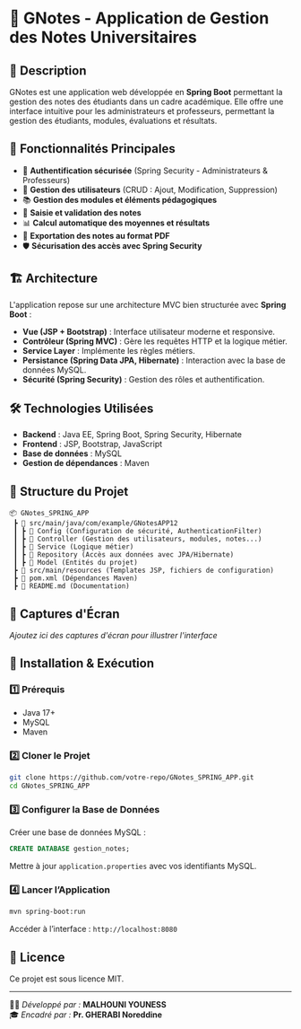 # 📘 GNotes - Application de Gestion des Notes Universitaires

## 📌 Description
GNotes est une application web développée en **Spring Boot** permettant la gestion des notes des étudiants dans un cadre académique. Elle offre une interface intuitive pour les administrateurs et professeurs, permettant la gestion des étudiants, modules, évaluations et résultats.

## 🚀 Fonctionnalités Principales
- 🔐 **Authentification sécurisée** (Spring Security - Administrateurs & Professeurs)
- 🏫 **Gestion des utilisateurs** (CRUD : Ajout, Modification, Suppression)
- 📚 **Gestion des modules et éléments pédagogiques**
- 📝 **Saisie et validation des notes**
- 📊 **Calcul automatique des moyennes et résultats**
- 📄 **Exportation des notes au format PDF**
- 🛡️ **Sécurisation des accès avec Spring Security**

## 🏗️ Architecture
L'application repose sur une architecture MVC bien structurée avec **Spring Boot** :
- **Vue (JSP + Bootstrap)** : Interface utilisateur moderne et responsive.
- **Contrôleur (Spring MVC)** : Gère les requêtes HTTP et la logique métier.
- **Service Layer** : Implémente les règles métiers.
- **Persistance (Spring Data JPA, Hibernate)** : Interaction avec la base de données MySQL.
- **Sécurité (Spring Security)** : Gestion des rôles et authentification.

## 🛠️ Technologies Utilisées
- **Backend** : Java EE, Spring Boot, Spring Security, Hibernate
- **Frontend** : JSP, Bootstrap, JavaScript
- **Base de données** : MySQL
- **Gestion de dépendances** : Maven

## 📂 Structure du Projet
```
📦 GNotes_SPRING_APP
 ┣ 📂 src/main/java/com/example/GNotesAPP12
 ┃ ┣ 📂 Config (Configuration de sécurité, AuthenticationFilter)
 ┃ ┣ 📂 Controller (Gestion des utilisateurs, modules, notes...)
 ┃ ┣ 📂 Service (Logique métier)
 ┃ ┣ 📂 Repository (Accès aux données avec JPA/Hibernate)
 ┃ ┣ 📂 Model (Entités du projet)
 ┣ 📂 src/main/resources (Templates JSP, fichiers de configuration)
 ┣ 📜 pom.xml (Dépendances Maven)
 ┣ 📜 README.md (Documentation)
```

## 📸 Captures d'Écran
_Ajoutez ici des captures d'écran pour illustrer l'interface_

## 🏁 Installation & Exécution
### 1️⃣ Prérequis
- Java 17+
- MySQL
- Maven

### 2️⃣ Cloner le Projet
```bash
git clone https://github.com/votre-repo/GNotes_SPRING_APP.git
cd GNotes_SPRING_APP
```

### 3️⃣ Configurer la Base de Données
Créer une base de données MySQL :
```sql
CREATE DATABASE gestion_notes;
```
Mettre à jour `application.properties` avec vos identifiants MySQL.

### 4️⃣ Lancer l’Application
```bash
mvn spring-boot:run
```
Accéder à l’interface : `http://localhost:8080`

## 📜 Licence
Ce projet est sous licence MIT.

---
👨‍💻 *Développé par :* **MALHOUNI YOUNESS**  
🎓 *Encadré par :* **Pr. GHERABI Noreddine**

